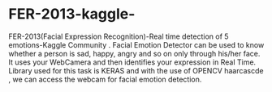 # FER-2013-kaggle-
FER-2013(Facial Expression Recognition)-Real time detection of  5 emotions-Kaggle Community .
Facial Emotion Detector can be used to know whether a person is sad, happy, angry and so on only through his/her face.  It uses your WebCamera and then identifies your expression in Real Time. 
Library used for this task is KERAS and with the use of OPENCV haarcascde , we can access the webcam for facial emotion detection. 

